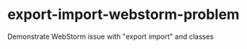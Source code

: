 export-import-webstorm-problem
==============================

Demonstrate WebStorm issue with "export import" and classes
